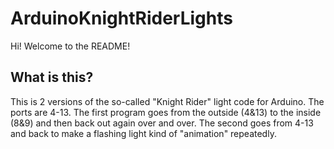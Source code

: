 # ArduinoKnightRiderLights
Hi! Welcome to the README!
## What is this?
This is 2 versions of the so-called "Knight Rider" light code for Arduino. The ports are 4-13. The first program goes from the outside (4&13) to the inside (8&9) and then back out again over and over. The second goes from 4-13 and back to make a flashing light kind of "animation" repeatedly.
